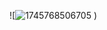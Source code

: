 ![![1745768506705](https://github.com/user-attachments/assets/6ebe674d-51ea-4cf0-99f6-8defc8a8c140)
)

